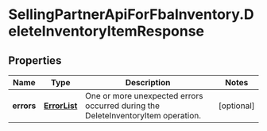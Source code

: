 # SellingPartnerApiForFbaInventory.DeleteInventoryItemResponse

## Properties
Name | Type | Description | Notes
------------ | ------------- | ------------- | -------------
**errors** | [**ErrorList**](ErrorList.md) | One or more unexpected errors occurred during the DeleteInventoryItem operation. | [optional] 



